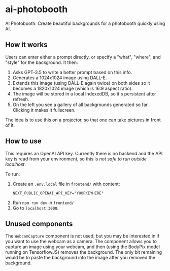 # ai-photobooth

AI Photobooth: Create beautiful backgrounds for a photobooth quickly using AI.

## How it works

Users can enter either a prompt directly, or specify a "what", "where", and "style" for the background. It then:
1. Asks GPT-3.5 to write a better prompt based on this info.
2. Generates a 1024x1024 image using DALL-E.
3. Extends this image (using DALL-E again twice) on both sides so it becomes a 1820x1024 image (which is 16:9 aspect ratio).
4. The image will be stored in a local IndexedDB, so it's persistent after refresh.
5. On the left you see a gallery of all backgrounds generated so far. Clicking it makes it fullscreen.

The idea is to use this on a projector, so that one can take pictures in front of it.

## How to use

This requires an OpenAI API key. Currently there is no backend and the API key is read from your environment, so this is *not safe to run outside localhost*.

To run:

1. Create an `.env.local` file in `frontend/` with content:
   ```
   NEXT_PUBLIC_OPENAI_API_KEY="YOURKEYHERE"
   ```
2. Run `npm run dev` in `frontend/`
3. Go to `localhost:3000`.

## Unused components

The `WebcamCapture` component is not used, but you may be interested in if you want to use the webcam as a camera.
The component allows you to capture an image using your webcam, and then (using the BodyPix model running on TensorflowJS) removes the background.
The only bit remaining would be to paste the background into the image after you removed the background.
